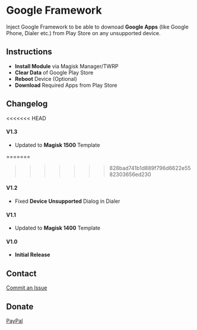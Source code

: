 # Google Framework
Inject Google Framework to be able to downoad __Google Apps__ (like Google Phone, Dialer etc.) from Play Store on any unsupported device.

## Instructions ##
* __Install Module__ via Magisk Manager/TWRP
* __Clear Data__ of Google Play Store
* __Reboot__ Device (Optional)
* __Download__ Required Apps from Play Store

## Changelog ##

<<<<<<< HEAD
#### V1.3 ####
* Updated to __Magisk 1500__ Template

=======
>>>>>>> 828bad741b1d889f796d6622e5582303656ed230
#### V1.2 ####
* Fixed __Device Unsupported__ Dialog in Dialer

#### V1.1 ####
* Updated to __Magisk 1400__ Template

#### V1.0 ####
* __Initial Release__

## Contact ##
<a href="https://github.com/Magisk-Modules-Repo/google-framework-magisk/issues">Commit an Issue</a>

## Donate ##
<a href="https://paypal.me/pinto165">PayPal</a>

